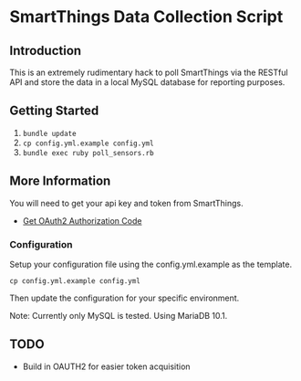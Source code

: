 # SmartThings Data Collection Script

## Introduction

This is an extremely rudimentary hack to poll SmartThings via the RESTful API and store the data in a local MySQL database for reporting purposes.

## Getting Started

1. `bundle update`
2. `cp config.yml.example config.yml`
3. `bundle exec ruby poll_sensors.rb`

## More Information

You will need to get your api key and token from SmartThings.

* [Get OAuth2 Authorization Code](https://community.smartthings.com/t/scheduler-and-polling-quits-after-some-minutes-hours-or-days/16997/32)

### Configuration

Setup your configuration file using the config.yml.example as the template.

```
cp config.yml.example config.yml
```

Then update the configuration for your specific environment.

Note: Currently only MySQL is tested. Using MariaDB 10.1.

## TODO

* Build in OAUTH2 for easier token acquisition

